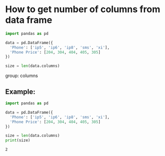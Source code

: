 # How to get number of columns from data frame

```python
import pandas as pd

data = pd.DataFrame({
  'Phone': ['ip5', 'ip6', 'ip8', 'sms', 'xi'],
  'Phone Price': [204, 304, 404, 405, 305]
})

size = len(data.columns)
```


group: columns

## Example: 
```python
import pandas as pd

data = pd.DataFrame({
  'Phone': ['ip5', 'ip6', 'ip8', 'sms', 'xi'],
  'Phone Price': [204, 304, 404, 405, 305]
})

size = len(data.columns)
print(size)
```
```
2

```

